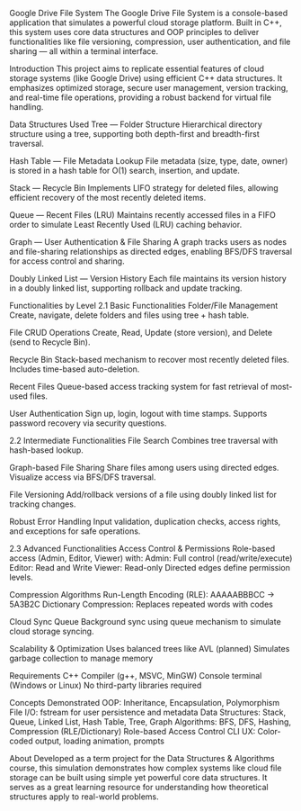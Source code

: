 Google Drive File System
The Google Drive File System is a console-based application that simulates a powerful cloud storage platform. Built in C++, this system uses core data structures and OOP principles to deliver functionalities like file versioning, compression, user authentication, and file sharing — all within a terminal interface.

Introduction
This project aims to replicate essential features of cloud storage systems (like Google Drive) using efficient C++ data structures. It emphasizes optimized storage, secure user management, version tracking, and real-time file operations, providing a robust backend for virtual file handling.

Data Structures Used
Tree — Folder Structure
Hierarchical directory structure using a tree, supporting both depth-first and breadth-first traversal.

Hash Table — File Metadata Lookup
File metadata (size, type, date, owner) is stored in a hash table for O(1) search, insertion, and update.

Stack — Recycle Bin
Implements LIFO strategy for deleted files, allowing efficient recovery of the most recently deleted items.

Queue — Recent Files (LRU)
Maintains recently accessed files in a FIFO order to simulate Least Recently Used (LRU) caching behavior.

Graph — User Authentication & File Sharing
A graph tracks users as nodes and file-sharing relationships as directed edges, enabling BFS/DFS traversal for access control and sharing.

Doubly Linked List — Version History
Each file maintains its version history in a doubly linked list, supporting rollback and update tracking.

Functionalities by Level
2.1 Basic Functionalities
Folder/File Management
Create, navigate, delete folders and files using tree + hash table.

File CRUD Operations
Create, Read, Update (store version), and Delete (send to Recycle Bin).

Recycle Bin
Stack-based mechanism to recover most recently deleted files. Includes time-based auto-deletion.

Recent Files
Queue-based access tracking system for fast retrieval of most-used files.

User Authentication
Sign up, login, logout with time stamps. Supports password recovery via security questions.

2.2 Intermediate Functionalities
File Search
Combines tree traversal with hash-based lookup.

Graph-based File Sharing
Share files among users using directed edges. Visualize access via BFS/DFS traversal.

File Versioning
Add/rollback versions of a file using doubly linked list for tracking changes.

Robust Error Handling
Input validation, duplication checks, access rights, and exceptions for safe operations.

2.3 Advanced Functionalities
Access Control & Permissions
Role-based access (Admin, Editor, Viewer) with:
Admin: Full control (read/write/execute)
Editor: Read and Write
Viewer: Read-only
Directed edges define permission levels.

Compression Algorithms
Run-Length Encoding (RLE): AAAAABBBCC → 5A3B2C
Dictionary Compression: Replaces repeated words with codes

Cloud Sync Queue
Background sync using queue mechanism to simulate cloud storage syncing.

Scalability & Optimization
Uses balanced trees like AVL (planned)
Simulates garbage collection to manage memory

Requirements
C++ Compiler (g++, MSVC, MinGW)
Console terminal (Windows or Linux)
No third-party libraries required

Concepts Demonstrated
OOP: Inheritance, Encapsulation, Polymorphism
File I/O: fstream for user persistence and metadata
Data Structures: Stack, Queue, Linked List, Hash Table, Tree, Graph
Algorithms: BFS, DFS, Hashing, Compression (RLE/Dictionary)
Role-based Access Control
CLI UX: Color-coded output, loading animation, prompts

About
Developed as a term project for the Data Structures & Algorithms course, this simulation demonstrates how complex systems like cloud file storage can be built using simple yet powerful core data structures. It serves as a great learning resource for understanding how theoretical structures apply to real-world problems.

